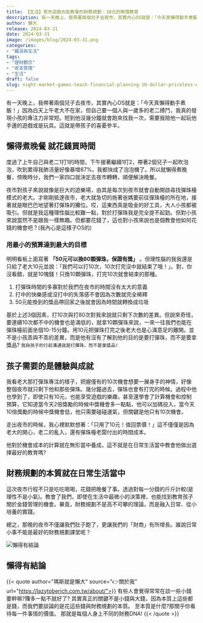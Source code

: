 ```yaml
---
title: 【生活】夜市遊戲也能教會的財務規劃：10元的無價教育
description: 有一天晚上，我帶著兩個兒子去夜市，其實內心OS就是：「今天真懶得動手煮飯！」因為白天上午老大不在家，但自己要一個人與一歲多的老二搏鬥，我真的發現小孩的專注力非常短。短到他沒幾分鐘就會跑來找我一次，需要我陪他一起玩他手邊的遊戲或是玩具。這就是帶孩子的喜憂參半。
author: 懶大
release: 2024-03-31
date: 2024-03-31
image: /images/blog/2024-03-31.png
categories:
- "職涯與生活"
tags:
- "理財觀念"
- "收支管理"
- "生活"
draft: false
slug: night-market-games-teach-financial-planning-10-dollar-priceless-education
---
```

有一天晚上，我帶著兩個兒子去夜市，其實內心OS就是：「今天真懶得動手煮飯！」因為白天上午老大不在家，但自己要一個人與一歲多的老二搏鬥，我真的發現小孩的專注力非常短。短到他沒幾分鐘就會跑來找我一次，需要我陪他一起玩他手邊的遊戲或是玩具。這就是帶孩子的喜憂參半。

## 懶得煮晚餐 就花錢買時間

度過了上午自己與老二1打1的時間，下午接著繼續1打2，帶著2個兒子一起吹泡泡，吹到累得我肺活量好像暴增87%。我都快成了泡泡機了。所以就懶得煮晚餐，傍晚時分，我們一家四口就決定去夜市轉轉，順便解決晚餐。

夜市對孩子來說就像是巨大的遊樂場，由其是每次到夜市就會自動開啟尋找彈珠檯模式的老大。才剛剛抵達夜市，老大就急切的拖著爸媽要前往彈珠檯的所在地，接著就是眼巴巴地望著打彈珠的攤位。哎，這東西真是吸金的好工具，大人小孩都被吸引。但就是我這種理性腦比較難一點，對於打彈珠我是完全提不起勁。但對小孩來說當然不是跟我一樣無趣。但都要花錢了，這也對小孩來說也是個教會他如何花錢的機會吧？(我內心是這樣子OS的)

### 用最小的預算達到最大的目標

明明看板上面寫著 **「50元可以換80顆彈珠，保證有獎」** 。但理性腦的我我還是只給了老大10元並說：「我們可以打10次，10次打完沒中就結束了哦！」。對，你沒看錯，就是10塊錢！只換10顆彈珠，打完10次就會結束的那種。

1. 打彈珠時間的多寡對於我們在夜市的時間沒有太大的意義
2. 打中的快樂感或沒打中的失落感不會因為次數就完全稀釋
3. 50元能換到的獎品帶回家之後就會因為時間就轉換成垃圾

基於上述3個因素，打10次與打80次對我來說就只剩下次數的差異。但說來奇怪，要連續10次都不中的機會也是滿低的，就拿10顆彈珠來說，一來一往我們也能在彈珠檯前面坐個10-15分鐘。用10元把彈珠打完之後老大也是心滿意足的離開。並不是小孩乖與不乖的差異，而是他有沒有了解到他的目的是要打彈珠，而不是要拿獎品? `我與孩子的行前溝通就是打彈珠，而不是拿獎品!`

## 孩子需要的是體驗與成就

我看老大那打彈珠專注的樣子，把握僅有的10次機會想要一展身手的神情，好像整個夜市就只剩下他和那些彈珠。幾分鐘過去，彈珠也會有打完的時候。過程中他也學到了，即使只有10元，也能享受遊戲的樂趣，甚至還學會了計算機會和控制預算，它知道當今天2倍獎勵的時候中獎機會多一點點，他可以加碼投入，當今天10倍獎勵的時候中獎機會低，他只需要碰碰運氣，但關鍵是他只有10次機會。

走出夜市的時候，我心裡默默想著：「只用了10元！值回票價！」這不僅僅是因為老大的開心，老二的亂入，還有彈珠檯老闆付出的時間成本。

他對於機會成本的計算就在無形當中養成，這不就是在日常生活當中教會他做出選擇最好的教育嗎?

## 財務規劃的本質就在日常生活當中

這次夜市行程不只是吃吃喝喝，花錢把晚餐了事。透過對每一分錢的斤斤計較(是理性不是小氣)。教會了我們，即使在生活中最微小的決策裡，也能找到教育孩子關於金錢管理的機會。畢竟，財務規劃不是高不可攀的理論，而是融入日常、從小培養的實踐。

總之，那晚的夜市不僅讓我們肚子飽了，更讓我們的「財商」有所增長。誰說日常小事不能是最好的財務規劃課堂呢？

![懶得有結論](/images/blog/lazytobeconclude.svg)
## 懶得有結論

{{< quote author="瑪斯就是懶大" source="👉關於我" url="https://lazytoberich.com.tw/about/">}}
有些人會覺得常常在談一些小錢要幹嘛?賺多一點不就好了?
其實真正的關鍵不是小錢與大錢，因為本質上這些都是錢，而我們要談論的是花這些錢與財務規劃的本質。
至本質是什麼?那關乎你看待每一件事情的價值。
那就是每個人身上不同的財務DNA!
{{< /quote >}}
